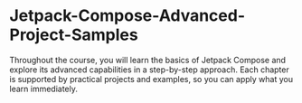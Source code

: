 # Jetpack-Compose-Advanced-Project-Samples
Throughout the course, you will learn the basics of Jetpack Compose and explore its advanced capabilities in a step-by-step approach. Each chapter is supported by practical projects and examples, so you can apply what you learn immediately.
